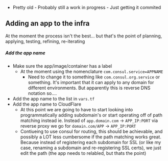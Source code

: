 * Pretty old - Probably still a work in progress - Just getting it commited

## Adding an app to the infra

At the moment the process isn't the best... but that's the point of planning,
applying, testing, refining, re-iterating


##### Add the app name
* Make sure the app/image/container has a label
    - At the moment using the nomenclature `com.consul.service=APPNAME`
        - Need to change it to something like `com.consul.org.service` or something.
        It's important that it can apply to any domain for different environments.
        But apparently this is reverse DNS notation so....
* Add the app name to the list in `vars.tf`
* Add the app name to CloudFlare
    - At this point we are going to have to start looking into programmatically
    adding subdomain's or start operating off of path matching instead
    ie. Instead of  `app.domain.com` -> `APP_IP:PORT` via reverse proxy
    we go for   `domain.com/APP` -> `APP_IP:PORT`
    - Contiueing to use consul for routing, this should be achievable, and possibly
    a LOT less cumbersome if the path matching works great. Because instead of registering
    each subdomain for SSL (or like my case, renaming a subdomain and re-registering
    SSL certs), we just edit the path (the app needs to relabled, but thats the point)
